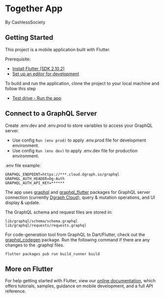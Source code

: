 # Together App

By CashlessSociety

## Getting Started

This project is a mobile application built with Flutter.

Prerequisite:

- [Install Flutter (SDK 2.10.2)](https://docs.flutter.dev/get-started/install)
- [Set up an editor for development](https://docs.flutter.dev/get-started/editor)

To build and run the application, clone the project to your local machine and
follow this step 

- [Test drive - Run the app](https://docs.flutter.dev/get-started/test-drive?tab=androidstudio)

## Connect to a GraphQL Server
Create .env.dev and .env.prod to store variables to access your GraphQL server. 

- Use config `Run (env prod)` to apply .env.prod file for development environment.
- Use config `Run (env dev)` to apply .env.dev file for production environment.

.env file example:

    GRAPHQL_ENDPOINT=https://***.cloud.dgraph.io/graphql
    GRAPHQL_AUTH_HEADER=Dg-Auth
    GRAPHQL_AUTH_API_KEY=******

The app uses [graphql](https://pub.dev/packages/graphql) and
[graphql_flutter](https://pub.dev/packages/graphql_flutter)
packages for GraphQL server connection (currently
[Dgraph Cloud](https://cloud.dgraph.io/)), query & mutation operations,
and UI display & update.      

The GraphQL schema and request files are stored in:
    
    lib/graphql/schema/schema.graphql
    lib/graphql/requests/requests.graphql

For code-generation tool from GraphQL to Dart/Flutter, check out 
the [graphql_codegen](https://pub.dev/packages/graphql_codegen) package.
Run the following command if there are any changes to the .graphql files.

    flutter packages pub run build_runner build




## More on Flutter
For help getting started with Flutter, view our
[online documentation](https://flutter.dev/docs), which offers tutorials,
samples, guidance on mobile development, and a full API reference.
